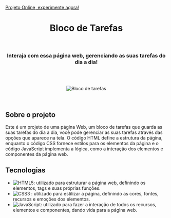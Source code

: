 [ Projeto Online, experimente agora! ](https://bloco-de-tarefas.netlify.app)
<h1 align="center"> Bloco de Tarefas</h1>

<br>

<h3 align="center">
  Interaja com essa página web, gerenciando as suas tarefas do dia a dia!
</h3>

<br>


<br>

<div align="center">

![Bloco de tarefas](https://user-images.githubusercontent.com/99486037/234982687-ff880578-e944-4238-ad40-fa96d5f52aa0.PNG)


</div> 

<br>

##  Sobre o projeto

Este é um projeto de uma página Web, um bloco de tarefas que guarda as suas tarefas do dia a dia, você pode gerenciar as suas tarefas através das opções que aparece na tela.  O código HTML define a estrutura da página, enquanto o código CSS fornece estilos para os elementos da página e o código JavaScript implementa a lógica, como a interação dos elementos e componentes da página web.

##  Tecnologias


- ![ HTML5 ](https://img.shields.io/badge/-HTML5-E34F26?style=flat-square&logo=html5&logoColor=white): utilizado para estruturar a página web, definindo os elementos, tags e suas próprias funções.
- ![ CSS3 ](https://img.shields.io/badge/-CSS3-1572B6?style=flat-square&logo=css3) : utilizado para estilizar a página, definindo as cores, fontes, recursos e emoções dos elementos.
- ![ JavaScript ](https://img.shields.io/badge/-JavaScript-black?style=flat-square&logo=javascript): utilizado para fazer a interação de todos os recursos, elementos e componentes, dando vida para a página web.
<br>

